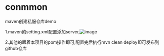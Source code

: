 # conmmon
maven创建私服仓库demo

1.maven的setting.xml配置添加server,![image](https://github.com/xx81-123xb/conmmon/assets/98568292/142f1e13-d11e-48e2-8634-74f3c35f080b)

2.其他的跟着本项目的pom操作即可,配置完后执行mvn clean deploy即可发布到github仓库
